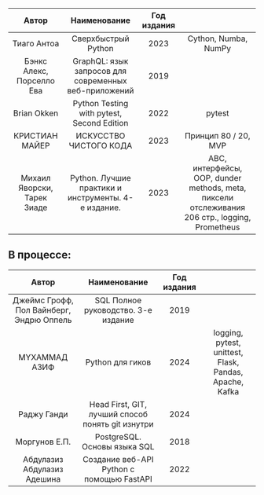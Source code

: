 |                  Автор                   |                     Наименование                      | Год издания |                                                                                                |
|:----------------------------------------:|:-----------------------------------------------------:|:-----------:|:----------------------------------------------------------------------------------------------:|
|               Тиаго Антоа                |                  Сверхбыстрый Python                  |    2023     |                                      Cython, Numba, NumPy                                      |
|        Бэнкс Алекс, Порселло Ева         | GraphQL: язык запросов для современных веб-приложений |    2019     |                                                                                                |
|               Brian Okken                |      Python Testing with pytest, Second Edition       |    2022     |                                             pytest                                             |
|              КРИСТИАН МАЙЕР              |                ИСКУССТВО ЧИСТОГО КОДА                 |    2023     |                                      Принцип 80 / 20, MVP                                      |
|       Михаил Яворски, Тарек Зиаде        |  Python. Лучшие практики и инструменты. 4-е издание.  |    2023     | ABC, интерфейсы, OOP, dunder methods, meta, пиксели отслеживания 206 стр., logging, Prometheus |


## В процессе:

|                  Автор                   |                     Наименование                      | Год издания |                                                         |
|:----------------------------------------:|:-----------------------------------------------------:|:-----------:|:-------------------------------------------------------:|
| Джеймс Грофф, Пол Вайнберг, Эндрю Оппель |          SQL Полное руководство. 3-е издание          |    2019     |                                                         |
|              MYXAMMAД АЗИФ               |                   Python для гиков                    |    2024     | logging, pytest, unittest, Flask, Pandas, Apache, Kafka |
|               Раджу Ганди                |   Head First, GIT, лучший способ понять git изнутри   |    2024     |                                                         |
|              Моргунов Е.П.               |             PostgreSQL. Основы языка SQL              |    2018     |                                                         |
|       Абдулазиз Абдулазиз Адешина        |       Создание веб-API Python с помощью FastAPI       |    2022     |                                                         |

